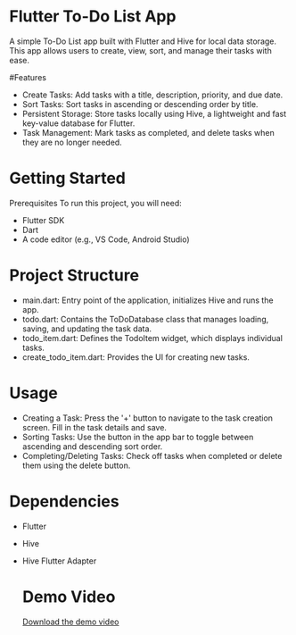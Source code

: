 # Flutter To-Do List App
A simple To-Do List app built with Flutter and Hive for local data storage. This app allows users to create, view, sort, and manage their tasks with ease.

#Features
- Create Tasks: Add tasks with a title, description, priority, and due date.
- Sort Tasks: Sort tasks in ascending or descending order by title.
- Persistent Storage: Store tasks locally using Hive, a lightweight and fast key-value database for Flutter.
- Task Management: Mark tasks as completed, and delete tasks when they are no longer needed.
# Getting Started
Prerequisites
To run this project, you will need:

- Flutter SDK
- Dart
- A code editor (e.g., VS Code, Android Studio)

# Project Structure
- main.dart: Entry point of the application, initializes Hive and runs the app.
- todo.dart: Contains the ToDoDatabase class that manages loading, saving, and updating the task data.
- todo_item.dart: Defines the TodoItem widget, which displays individual tasks.
- create_todo_item.dart: Provides the UI for creating new tasks.

# Usage
- Creating a Task: Press the '+' button to navigate to the task creation screen. Fill in the task details and save.
- Sorting Tasks: Use the button in the app bar to toggle between ascending and descending sort order.
- Completing/Deleting Tasks: Check off tasks when completed or delete them using the delete button.

# Dependencies
- Flutter
- Hive
- Hive Flutter Adapter

  # Demo Video
  [Download the demo video](Demo_Video.mp4)

